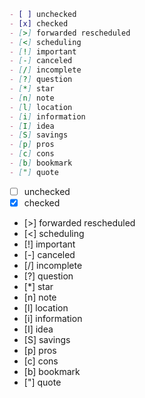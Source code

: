 ```md
- [ ] unchecked
- [x] checked
- [>] forwarded rescheduled
- [<] scheduling
- [!] important
- [-] canceled
- [/] incomplete
- [?] question
- [*] star
- [n] note
- [l] location
- [i] information
- [I] idea
- [S] savings
- [p] pros
- [c] cons
- [b] bookmark
- ["] quote
```

- [ ] unchecked
- [x] checked
- [>] forwarded rescheduled
- [<] scheduling
- [!] important
- [-] canceled
- [/] incomplete
- [?] question
- [*] star
- [n] note
- [l] location
- [i] information
- [I] idea
- [S] savings
- [p] pros
- [c] cons
- [b] bookmark
- ["] quote
